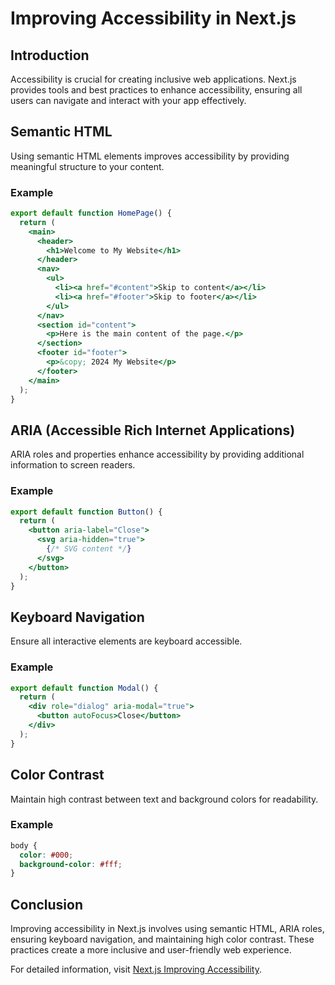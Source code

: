 # Improving Accessibility in Next.js

## Introduction

Accessibility is crucial for creating inclusive web applications. Next.js provides tools and best practices to enhance accessibility, ensuring all users can navigate and interact with your app effectively.

## Semantic HTML

Using semantic HTML elements improves accessibility by providing meaningful structure to your content.

### Example

```jsx
export default function HomePage() {
  return (
    <main>
      <header>
        <h1>Welcome to My Website</h1>
      </header>
      <nav>
        <ul>
          <li><a href="#content">Skip to content</a></li>
          <li><a href="#footer">Skip to footer</a></li>
        </ul>
      </nav>
      <section id="content">
        <p>Here is the main content of the page.</p>
      </section>
      <footer id="footer">
        <p>&copy; 2024 My Website</p>
      </footer>
    </main>
  );
}
```



## ARIA (Accessible Rich Internet Applications)

ARIA roles and properties enhance accessibility by providing additional information to screen readers.

### Example

```jsx
export default function Button() {
  return (
    <button aria-label="Close">
      <svg aria-hidden="true">
        {/* SVG content */}
      </svg>
    </button>
  );
}
```

## Keyboard Navigation

Ensure all interactive elements are keyboard accessible.

### Example

```jsx
export default function Modal() {
  return (
    <div role="dialog" aria-modal="true">
      <button autoFocus>Close</button>
    </div>
  );
}
```

## Color Contrast

Maintain high contrast between text and background colors for readability.

### Example

```css
body {
  color: #000;
  background-color: #fff;
}
```

## Conclusion

Improving accessibility in Next.js involves using semantic HTML, ARIA roles, ensuring keyboard navigation, and maintaining high color contrast. These practices create a more inclusive and user-friendly web experience.

For detailed information, visit [Next.js Improving Accessibility](https://nextjs.org/learn/dashboard-app/improving-accessibility).